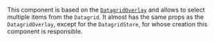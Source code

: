 This component is based on the [`DatagridOverlay`](#datagridoverlay) and allows to select multiple items from the
`Datagrid`. It almost has the same props as the `DatagridOverlay`, except for the `DatagridStore`, for whose creation
this component is responsible.
